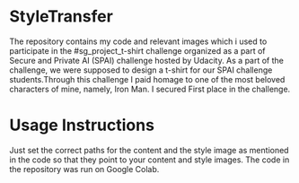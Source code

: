 # StyleTransfer
The repository contains my code and relevant images which i used to participate in the #sg_project_t-shirt challenge organized as a part of Secure and Private AI (SPAI) challenge hosted by Udacity.
As a part of the challenge, we were supposed to design a t-shirt for our SPAI challenge students.Through this challenge I paid homage to one of the most beloved characters of mine, namely, Iron Man. I secured First place in the challenge.  

# Usage Instructions
Just set the correct paths for the content and the style image as mentioned in the code so that they point to your content and style images. The code in the repository was run on Google Colab.
